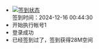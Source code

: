 - [![签到状态](https://github.com/womade/Cloud189-Actions/actions/workflows/main.yml/badge.svg?branch=main)](https://github.com/womade/Cloud189-Actions/actions/workflows/main.yml) <br> 签到时间：2024-12-16 00:44:30
- 开始执行帐号1
- 登录成功
- 已经签到过了，签到获得28M空间
